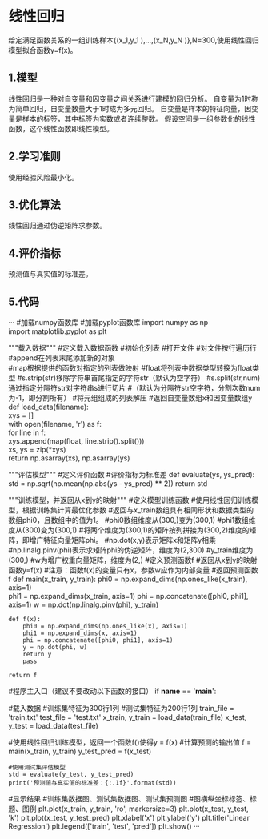 # 线性回归
给定满足函数关系的一组训练样本{(x_1,y_1 ),…,(x_N,y_N )},N=300,使用线性回归模型拟合函数y=f(x)。
## 1.模型
线性回归是一种对自变量和因变量之间关系进行建模的回归分析。
自变量为1时称为简单回归，自变量数量大于1时成为多元回归。
自变量是样本的特征向量，因变量是样本的标签，其中标签为实数或者连续整数。
假设空间是一组参数化的线性函数，这个线性函数即线性模型。
## 2.学习准则
使用经验风险最小化。
## 3.优化算法
线性回归通过伪逆矩阵求参数。
## 4.评价指标
预测值与真实值的标准差。
## 5.代码

···
#加载numpy函数库
#加载pyplot函数库
import numpy as np	
import matplotlib.pyplot as plt

"""载入数据"""
#定义载入数据函数
#初始化列表
#打开文件
#对文件按行遍历行
#append在列表末尾添加新的对象	
#map根据提供的函数对指定的列表做映射
#float将列表中数据类型转换为float类型
#s.strip(str)移除字符串首尾指定的字符str（默认为空字符）
#s.split(str,num)通过指定分隔符str对字符串s进行切片
#（默认为分隔符str空字符，分割次数num为-1，即分割所有）
#将元组组成的列表解压
#返回自变量数组x和因变量数组y
def load_data(filename):		
    xys = []	
    with open(filename, 'r') as f:		
        for line in f:		
            xys.append(map(float, line.strip().split()))	
        xs, ys = zip(*xys)	
        return np.asarray(xs), np.asarray(ys)	

"""评估模型"""
#定义评价函数
#评价指标为标准差
def evaluate(ys, ys_pred): 	
std = np.sqrt(np.mean(np.abs(ys - ys_pred) ** 2))
    return std

"""训练模型，并返回从x到y的映射"""
#定义模型训练函数
#使用线性回归训练模型，根据训练集计算最优化参数
#返回与x_train数组具有相同形状和数据类型的数组phi0，且数组中的值为1。
#phi0数组维度从(300,)变为(300,1)
#phi1数组维度从(300)变为(300,1)
#将两个维度为(300,1)的矩阵按列拼接为(300,2)维度的矩阵，即增广特征向量矩阵phi。
#np.dot(x,y)表示矩阵x和矩阵y相乘
#np.linalg.pinv(phi)表示求矩阵phi的伪逆矩阵，维度为(2,300)
#y_train维度为(300,)
#w为增广权重向量矩阵，维度为(2,)
	#定义预测函数f
#返回从x到y的映射函数y=f(x)
#注意：函数f(x)的变量只有x，参数w应作为内部变量
#返回预测函数f
def main(x_train, y_train):
phi0 = np.expand_dims(np.ones_like(x_train), axis=1)		
phi1 = np.expand_dims(x_train, axis=1)
phi = np.concatenate([phi0, phi1], axis=1)
w = np.dot(np.linalg.pinv(phi), y_train)

    def f(x):
        phi0 = np.expand_dims(np.ones_like(x), axis=1)
        phi1 = np.expand_dims(x, axis=1)
        phi = np.concatenate([phi0, phi1], axis=1)
        y = np.dot(phi, w)
        return y
        pass

    return f

#程序主入口（建议不要改动以下函数的接口）
if __name__ == '__main__':

#载入数据
#训练集特征为300行1列
#测试集特征为200行1列
train_file = 'train.txt'
test_file = 'test.txt'
    x_train, y_train = load_data(train_file)
x_test, y_test = load_data(test_file)

#使用线性回归训练模型，返回一个函数f()使得y = f(x)
#计算预测的输出值
    f = main(x_train, y_train)
    y_test_pred = f(x_test)

    #使用测试集评估模型
    std = evaluate(y_test, y_test_pred)
    print('预测值与真实值的标准差：{:.1f}'.format(std))

#显示结果
#训练集数据图、测试集数据图、测试集预测图
#图横纵坐标标签、标题、图例
    plt.plot(x_train, y_train, 'ro', markersize=3)
    plt.plot(x_test, y_test, 'k')
    plt.plot(x_test, y_test_pred)
    plt.xlabel('x')
    plt.ylabel('y')
    plt.title('Linear Regression')
    plt.legend(['train', 'test', 'pred'])
    plt.show()
···
